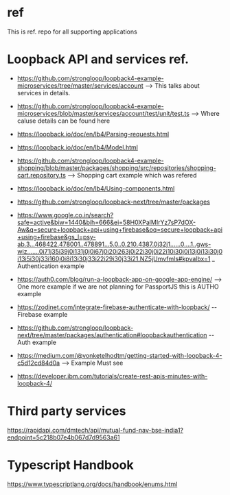 # ref
This is ref. repo for all supporting applications

# Loopback API and services ref. 
* https://github.com/strongloop/loopback4-example-microservices/tree/master/services/account --> This talks about services in details.
* https://github.com/strongloop/loopback4-example-microservices/blob/master/services/account/test/unit/test.ts --> Where caluse details can be found here 
* https://loopback.io/doc/en/lb4/Parsing-requests.html 
* https://loopback.io/doc/en/lb4/Model.html 
* https://github.com/strongloop/loopback4-example-shopping/blob/master/packages/shopping/src/repositories/shopping-cart.repository.ts --> Shopping cart example which was refered 

* https://loopback.io/doc/en/lb4/Using-components.html

* https://github.com/strongloop/loopback-next/tree/master/packages 

* https://www.google.co.in/search?safe=active&biw=1440&bih=666&ei=58H0XPalMIrYz7sP7dOX-Aw&q=secure+loopback+api+using+firebase&oq=secure+loopback+api+using+firebase&gs_l=psy-ab.3...468422.478001..478891...5.0..0.210.4387.0j32j1......0....1..gws-wiz.......0i71j35i39j0i131j0j0i67j0i20i263j0i22i30j0i22i10i30j0i13j0i13i30j0i13i5i30j33i160j0i8i13i30j33i22i29i30j33i21.NZ5jUmvfmls#kpvalbx=1 _ Authentication example 

* https://auth0.com/blog/run-a-loopback-app-on-google-app-engine/ --> One more example if we are not planning for PassportJS 
this is AUTHO example 

* https://zodinet.com/integrate-firebase-authenticate-with-loopback/ -- Firebase example 

* https://github.com/strongloop/loopback-next/tree/master/packages/authentication#loopbackauthentication -- Auth example 

* https://medium.com/@vonketelhodtm/getting-started-with-loopback-4-c5d12cd84d0a --> Example Must see 

* https://developer.ibm.com/tutorials/create-rest-apis-minutes-with-loopback-4/ 

# Third party services 

https://rapidapi.com/dmtech/api/mutual-fund-nav-bse-india1?endpoint=5c218b07e4b067d7d9563a61 

# Typescript Handbook 
https://www.typescriptlang.org/docs/handbook/enums.html 
